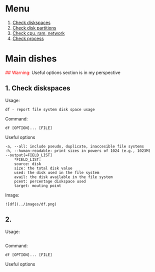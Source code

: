 # Menu

<ol>
    <li>
        <a href='#1'>
            Check diskspaces
        </a>
    </li>
    <li>
        <a href='#2'>
            Check disk partitions
        </a>
    </li>
    <li>
        <a href='#3'>
            Check cpu, ram, network
        </a>
    </li>
    <li>
        <a href='#4'>
            Check process
        </a>
    </li>
</ol>

# Main dishes
<span style="color: red;">## Warning:</span> Useful options section is in my perspective

## 1. Check diskspaces
Usage:
```
df - report file system disk space usage
```
Command:
```
df [OPTION]... [FILE]
```
Useful options
```
-a, --all: include pseudo, duplicate, inaccesible file systems
-h, --human-readable: print sizes in powers of 1024 (e.g., 1023M)
--output[=FIELD_LIST]
    *FIELD_LIST: 
    source: disk
    size: the total disk value
    used: the disk used in the file system
    avail: the disk available in the file system
    pcent: percentage diskspace used
    target: mouting point
```
Image:
```
![df](../images/df.png)
```

<div id='2'></div>

## 2.
Usage:
```

```
Command:
```
df [OPTION]... [FILE]
```
Useful options
```

```
<div id='3'></div>
<div id='4'></div>
<div id='5'></div>
<div id='6'></div>
<div id='7'></div>
<div id='8'></div>
<div id='9'></div>
<div id='10'></div>
<div id='11'></div>
<div id='12'></div>
<div id='13'></div>